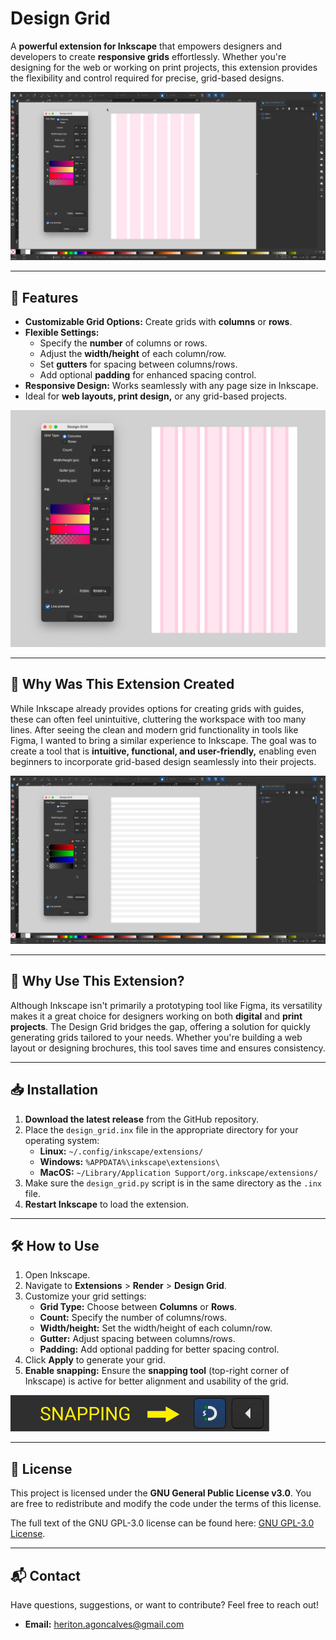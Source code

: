 # **Design Grid**

A **powerful extension for Inkscape** that empowers designers and developers to create **responsive grids** effortlessly. Whether you're designing for the web or working on print projects, this extension provides the flexibility and control required for precise, grid-based designs.

![Design Grid Preview](./REFERENCES/image1.png)

---

## 🌟 Features

- **Customizable Grid Options:** Create grids with **columns** or **rows**.
- **Flexible Settings:**
  - Specify the **number** of columns or rows.
  - Adjust the **width/height** of each column/row.
  - Set **gutters** for spacing between columns/rows.
  - Add optional **padding** for enhanced spacing control.
- **Responsive Design:** Works seamlessly with any page size in Inkscape.
- Ideal for **web layouts, print design,** or any grid-based projects.

![Design Grid Preview](./REFERENCES/image2.png)

---

## 🤔 Why Was This Extension Created

While Inkscape already provides options for creating grids with guides, these can often feel unintuitive, cluttering the workspace with too many lines. After seeing the clean and modern grid functionality in tools like Figma, I wanted to bring a similar experience to Inkscape. The goal was to create a tool that is **intuitive, functional, and user-friendly,** enabling even beginners to incorporate grid-based design seamlessly into their projects.

![Design Grid Preview](./REFERENCES/image3.png)

---

## 🚀 Why Use This Extension?

Although Inkscape isn't primarily a prototyping tool like Figma, its versatility makes it a great choice for designers working on both **digital** and **print projects**. The Design Grid bridges the gap, offering a solution for quickly generating grids tailored to your needs. Whether you're building a web layout or designing brochures, this tool saves time and ensures consistency.

---

## 📥 Installation

1. **Download the latest release** from the GitHub repository.
2. Place the `design_grid.inx` file in the appropriate directory for your operating system:
    - **Linux:** `~/.config/inkscape/extensions/`
    - **Windows:** `%APPDATA%\inkscape\extensions\`
    - **MacOS:** `~/Library/Application Support/org.inkscape/extensions/`
3. Make sure the `design_grid.py` script is in the same directory as the `.inx` file.
4. **Restart Inkscape** to load the extension.

---

## 🛠️ How to Use

1. Open Inkscape.
2. Navigate to **Extensions** > **Render** > **Design Grid**.
3. Customize your grid settings:
    - **Grid Type:** Choose between **Columns** or **Rows**.
    - **Count:** Specify the number of columns/rows.
    - **Width/height:** Set the width/height of each column/row.
    - **Gutter:** Adjust spacing between columns/rows.
    - **Padding:** Add optional padding for better spacing control.
4. Click **Apply** to generate your grid.
5. **Enable snapping:** Ensure the **snapping tool** (top-right corner of Inkscape) is active for better alignment and usability of the grid.

![Design Grid Preview](./REFERENCES/snapping.png)

---

## 📝 License

This project is licensed under the **GNU General Public License v3.0**. You are free to redistribute and modify the code under the terms of this license.

The full text of the GNU GPL-3.0 license can be found here: [GNU GPL-3.0 License](https://www.gnu.org/licenses/gpl-3.0.html).

---

## 📬 Contact

Have questions, suggestions, or want to contribute? Feel free to reach out!
- **Email:** heriton.agoncalves@gmail.com
